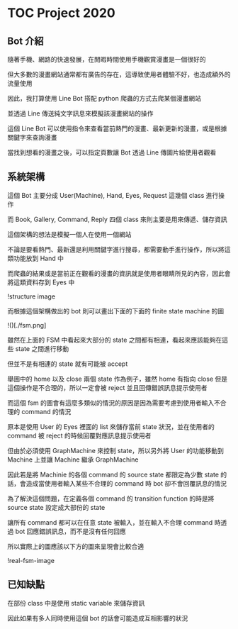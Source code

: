 # TOC Project 2020

## Bot 介紹

隨著手機、網路的快速發展，在閒暇時間使用手機觀賞漫畫是一個很好的

但大多數的漫畫網站通常都有廣告的存在，這導致使用者體驗不好，也造成額外的流量使用

因此，我打算使用 Line Bot 搭配 python 爬蟲的方式去爬某個漫畫網站

並透過 Line 傳送純文字訊息來模擬該漫畫網站的操作


這個 Line Bot 可以使用指令來查看當前熱門的漫畫、最新更新的漫畫，或是根據關鍵字來查詢漫畫

當找到想看的漫畫之後，可以指定頁數讓 Bot 透過 Line 傳圖片給使用者觀看


## 系統架構

這個 Bot 主要分成 User(Machine), Hand, Eyes, Request 這幾個 class 進行操作

而 Book, Gallery, Command, Reply 四個 class 來則主要是用來傳遞、儲存資訊


這個架構的想法是模擬一個人在使用一個網站

不論是要看熱門、最新還是利用關鍵字進行搜尋，都需要動手進行操作，所以將這類功能放到 Hand 中

而爬蟲的結果或是當前正在觀看的漫畫的資訊就是使用者眼睛所見的內容，因此會將這類資料存到 Eyes 中


!structure image

而根據這個架構做出的 bot 則可以畫出下面的下面的 finite state machine 的圖

!()[./fsm.png]

雖然在上面的 FSM 中看起來大部分的 state 之間都有相連，看起來應該能夠在這些 state 之間進行移動

但並不是有相連的 state 就有可能被 accept

舉圖中的 home 以及 close 兩個 state 作為例子，雖然 home 有指向 close 但是這個操作是不合理的，所以一定會被 reject 並且回傳錯誤訊息提示使用者


而這個 fsm 的圖會有這麼多類似的情況的原因是因為需要考慮到使用者輸入不合理的 command 的情況

原本是使用 User 的 Eyes 裡面的 list 來儲存當前 state 狀況，並在使用者的 command 被 reject 的時候回覆對應訊息提示使用者

但由於必須使用 GraphMachine 來控制 state，所以另外將 User 的功能移動到 Machine 上並讓 Machine 繼承 GraphMachine

因此若是將 Machinie 的各個 command 的 source state 都限定為少數 state 的話，會造成當使用者輸入某些不合理的 command 時 bot 卻不會回覆訊息的情況

為了解決這個問題，在定義各個 command 的 transition function 的時是將 source state 設定成大部份的 state

讓所有 command 都可以在任意 state 被輸入，並在輸入不合理 command 時透過 bot 回應錯誤訊息，而不是沒有任何回應

所以實際上的圖應該以下方的圖來呈現會比較合適

!real-fsm-image

## 已知缺點

在部份 class 中是使用 static variable 來儲存資訊

因此如果有多人同時使用這個 bot 的話會可能造成互相影響的狀況
